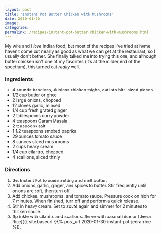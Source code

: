 ```yaml
---
layout: post
title: 'Instant Pot Butter Chicken with Mushrooms'
date: 2020-01-30
image:
categories:
permalink: /recipes/instant-pot-butter-chicken-with-mushrooms.html
---
```


My wife and I _love_ Indian food, but most of the recipes I've tried at home haven't come out nearly as good as what we can get at the restaurant, so I usually don't bother. She finally talked me into trying this one, and although butter chicken isn't one of my favorites (it's at the milder end of the spectrum), this turned out _really_ well.

### Ingredients

- 4 pounds boneless, skinless chicken thighs, cut into bite-sized pieces
- 1/2 cup butter or ghee
- 2 large onions, chopped
- 12 cloves garlic, minced
- 1/4 cup fresh grated ginger
- 2 tablespoons curry powder
- 4 teaspoons Garam Masala
- 2 teaspoons salt
- 1 1/2 teaspoons smoked paprika
- 29 ounces tomato sauce
- 8 ounces sliced mushrooms
- 2 cups heavy cream
- 1/4 cup cilantro, chopped
- 4 scallions, sliced thinly

### Directions

1. Set Instant Pot to _sauté_ setting and melt butter.
2. Add onions, garlic, ginger, and spices to butter. Stir frequently until onions are soft, then turn off.
3. Add chicken, mushrooms, and tomato sauce. Pressure cook on high for 7 minutes. When finished, turn off and perform a quick release.
4. Stir in heavy cream. Set to _sauté_ again and simmer for 2 minutes to thicken sauce.
5. Sprinkle with cilantro and scallions. Serve with basmati rice or [Jeera Rice]({{ site.baseurl }}{% post_url 2020-01-30-instant-pot-jeera-rice %}).
